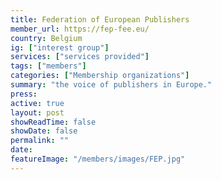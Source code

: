 ```yaml
---
title: Federation of European Publishers
member_url: https://fep-fee.eu/
country: Belgium
ig: ["interest group"] 
services: ["services provided"] 
tags: ["members"]
categories: ["Membership organizations"]
summary: "the voice of publishers in Europe."
press:
active: true
layout: post
showReadTime: false
showDate: false
permalink: ""
date: 
featureImage: "/members/images/FEP.jpg"
---
```

